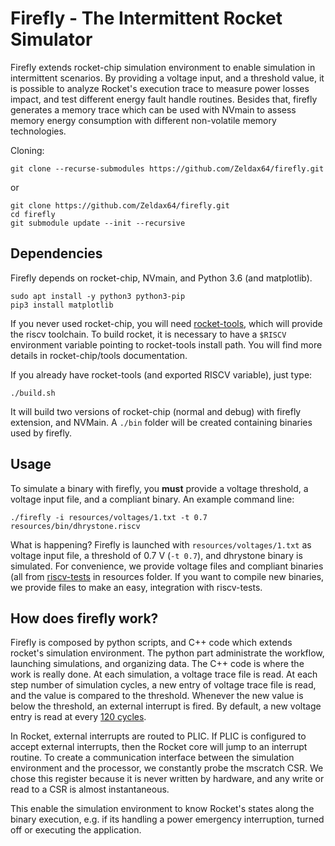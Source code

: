 # Firefly - The Intermittent Rocket Simulator

Firefly extends rocket-chip simulation environment to enable simulation in intermittent scenarios. By providing a voltage input, and a threshold value, it is possible to analyze Rocket's execution trace to measure power losses impact, and test different energy fault handle routines. Besides that, firefly generates a memory trace which can be used with NVmain to assess memory energy consumption with different non-volatile memory technologies.

Cloning:
```
git clone --recurse-submodules https://github.com/Zeldax64/firefly.git
```
or
```
git clone https://github.com/Zeldax64/firefly.git
cd firefly
git submodule update --init --recursive
```

## Dependencies

Firefly depends on rocket-chip, NVmain, and Python 3.6 (and matplotlib). 

```
sudo apt install -y python3 python3-pip
pip3 install matplotlib
```

If you never used rocket-chip, you will need [rocket-tools](https://github.com/chipsalliance/rocket-tools), which will provide the riscv toolchain. To build rocket, it is necessary to have a `$RISCV` environment variable pointing to rocket-tools install path. You will find more details in rocket-chip/tools documentation.

If you already have rocket-tools (and exported RISCV variable), just type:

```
./build.sh
```

It will build two versions of rocket-chip (normal and debug) with firefly extension, and NVMain. A `./bin` folder will be created containing binaries used by firefly.

## Usage

To simulate a binary with firefly, you **must** provide a voltage threshold, a voltage input file, and a compliant binary. An example command line:

```
./firefly -i resources/voltages/1.txt -t 0.7 resources/bin/dhrystone.riscv
```

What is happening? Firefly is launched with `resources/voltages/1.txt` as voltage input file, a threshold of 0.7 V (`-t 0.7`), and dhrystone binary is simulated. For convenience, we provide voltage files and compliant binaries (all from [riscv-tests](https://github.com/riscv/riscv-tests) in resources folder. If you want to compile new binaries, we provide files to make an easy, integration with riscv-tests.

## How does firefly work?

Firefly is composed by python scripts, and C++ code which extends rocket's simulation environment. The python part administrate the workflow, launching simulations, and organizing data. The C++ code is where the work is really done. At each simulation, a voltage trace file is read. At each step number of simulation cycles, a new entry of voltage trace file is read, and the value is compared to the threshold. Whenever the new value is below the threshold, an external interrupt is fired. By default, a new voltage entry is read at every [120 cycles](https://github.com/Zeldax64/firefly/blob/193ef09fb9ef38126d53a1fa2d512964340567e9/riscv/firefly-rocket/csrc/firefly.cc#L13).

In Rocket, external interrupts are routed to PLIC. If PLIC is configured to accept external interrupts, then the Rocket core will jump to an interrupt routine. To create a communication interface between the simulation environment and the processor, we constantly probe the mscratch CSR. We chose this register because it is never written by hardware, and any write or read to a CSR is almost instantaneous.

This enable the simulation environment to know Rocket's states along the binary execution, e.g. if its handling a power emergency interruption, turned off or executing the application.
